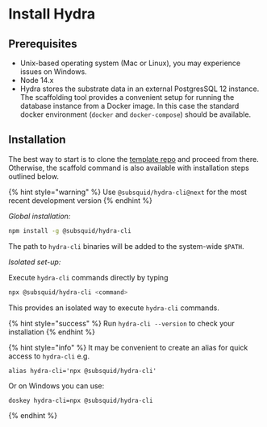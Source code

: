 # Install Hydra

## Prerequisites

* Unix-based operating system \(Mac or Linux\), you may experience issues on Windows.
* Node 14.x
* Hydra stores the substrate data in an external PostgresSQL 12 instance. The scaffolding tool provides a convenient setup for running the database instance from a Docker image. In this case the standard docker environment \(`docker` and `docker-compose`\) should be available.

## Installation

The best way to start is to clone the [template repo](https://github.com/subsquid/hydra-template) and proceed
from there. Otherwise, the scaffold command is also available with installation steps outlined below.

{% hint style="warning" %}
Use `@subsquid/hydra-cli@next` for the most recent development version
{% endhint %}

_Global installation:_

```bash
npm install -g @subsquid/hydra-cli
```

The path to `hydra-cli` binaries will be added to the system-wide `$PATH`.

_Isolated set-up:_

Execute `hydra-cli` commands directly by typing

```bash
npx @subsquid/hydra-cli <command>
```

This provides an isolated way to execute `hydra-cli` commands.

{% hint style="success" %}
Run `hydra-cli --version` to check your installation
{% endhint %}

{% hint style="info" %}
It may be convenient to create an alias for quick access to `hydra-cli` e.g.

```text
alias hydra-cli='npx @subsquid/hydra-cli'
```

Or on Windows you can use:

```text
doskey hydra-cli=npx @subsquid/hydra-cli
```
{% endhint %}
